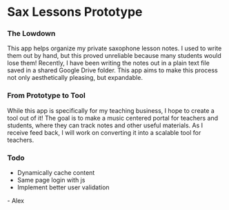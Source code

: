 # Sax Lessons Prototype

### The Lowdown

This app helps organize my private saxophone lesson notes. I used to write them out by hand, but this proved unreliable because many students would lose them! Recently, I have been writing the notes out in a plain text file saved in a shared Google Drive folder. This app aims to make this process not only aesthetically pleasing, but expandable.

### From Prototype to Tool

While this app is specifically for my teaching business, I hope to create a tool out of it! The goal is to make a music centered portal for teachers and students, where they can track notes and other useful materials. As I receive feed back, I will work on converting it into a scalable tool for teachers.

### Todo

* Dynamically cache content
* Same page login with js
* Implement better user validation


\- Alex
